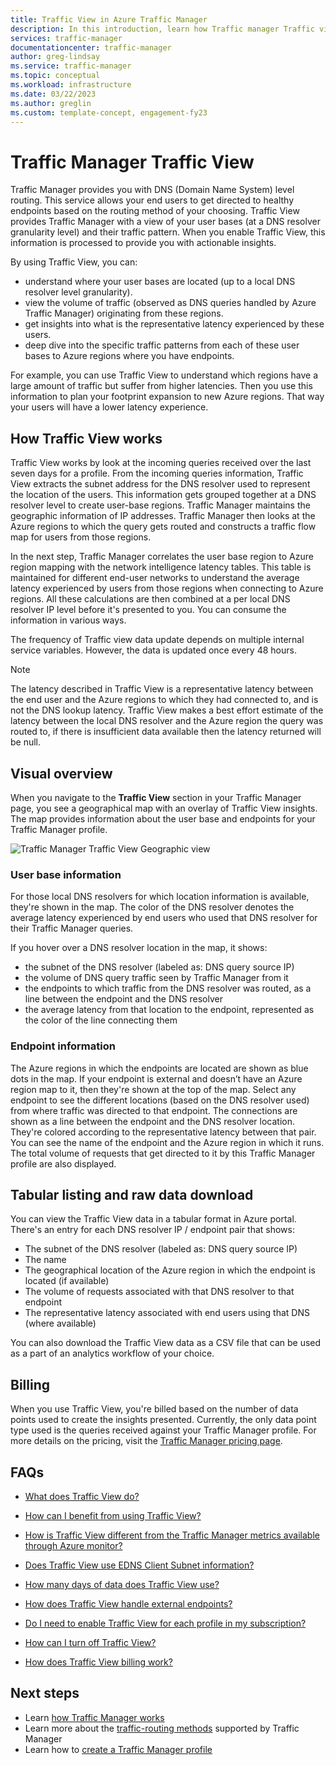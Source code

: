 ```yaml
---
title: Traffic View in Azure Traffic Manager
description: In this introduction, learn how Traffic manager Traffic view works.
services: traffic-manager
documentationcenter: traffic-manager
author: greg-lindsay
ms.service: traffic-manager
ms.topic: conceptual
ms.workload: infrastructure
ms.date: 03/22/2023
ms.author: greglin
ms.custom: template-concept, engagement-fy23
---
```


# Traffic Manager Traffic View

Traffic Manager provides you with DNS (Domain Name System) level routing. This service allows your end users to get directed to healthy endpoints based on the routing method of your choosing. Traffic View provides Traffic Manager with a view of your user bases (at a DNS resolver granularity level) and their traffic pattern. When you enable Traffic View, this information is processed to provide you with actionable insights. 

By using Traffic View, you can:
- understand where your user bases are located (up to a local DNS resolver level granularity).
- view the volume of traffic (observed as DNS queries handled by Azure Traffic Manager) originating from these regions.
- get insights into what is the representative latency experienced by these users.
- deep dive into the specific traffic patterns from each of these user bases to Azure regions where you have endpoints. 

For example, you can use Traffic View to understand which regions have a large amount of traffic but suffer from higher latencies. Then you use this information to plan your footprint expansion to new Azure regions. That way your users will have a lower latency experience.

## How Traffic View works

Traffic View works by look at the incoming queries received over the last seven days for a profile. From the incoming queries information, Traffic View extracts the subnet address for the DNS resolver used to represent the location of the users. This information gets grouped together at a DNS resolver level to create user-base regions. Traffic Manager maintains the geographic information of IP addresses. Traffic Manager then looks at the Azure regions to which the query gets routed and constructs a traffic flow map for users from those regions.
 
In the next step, Traffic Manager correlates the user base region to Azure region mapping with the network intelligence latency tables. This table is maintained for different end-user networks to understand the average latency experienced by users from those regions when connecting to Azure regions. All these calculations are then combined at a per local DNS resolver IP level before it's presented to you. You can consume the information in various ways.

The frequency of Traffic view data update depends on multiple internal service variables. However, the data is updated once every 48 hours.

>[!NOTE]
>The latency described in Traffic View is a representative latency between the end user and the Azure regions to which they had connected to, and is not the DNS lookup latency. Traffic View makes a best effort estimate of the latency between the local DNS resolver and the Azure region the query was routed to, if there is insufficient data available then the latency returned will be null. 

## Visual overview

When you navigate to the **Traffic View** section in your Traffic Manager page, you see a geographical map with an overlay of Traffic View insights. The map provides information about the user base and endpoints for your Traffic Manager profile.

![Traffic Manager Traffic View Geographic view][1]

### User base information

For those local DNS resolvers for which location information is available, they're shown in the map. The color of the DNS resolver denotes the average latency experienced by end users who used that DNS resolver for their Traffic Manager queries.

If you hover over a DNS resolver location in the map, it shows:
- the subnet of the DNS resolver (labeled as: DNS query source IP)
- the volume of DNS query traffic seen by Traffic Manager from it
- the endpoints to which traffic from the DNS resolver was routed, as a line between the endpoint and the DNS resolver 
- the average latency from that location to the endpoint, represented as the color of the line connecting them

### Endpoint information

The Azure regions in which the endpoints are located are shown as blue dots in the map. If your endpoint is external and doesn’t have an Azure region map to it, then they're shown at the top of the map. Select any endpoint to see the different locations (based on the DNS resolver used) from where traffic was directed to that endpoint. The connections are shown as a line between the endpoint and the DNS resolver location. They're colored according to the representative latency between that pair. You can see the name of the endpoint and the Azure region in which it runs. The total volume of requests that get directed to it by this Traffic Manager profile are also displayed.


## Tabular listing and raw data download

You can view the Traffic View data in a tabular format in Azure portal. There's an entry for each DNS resolver IP / endpoint pair that shows:

* The subnet of the DNS resolver (labeled as: DNS query source IP)
* The name
* The geographical location of the Azure region in which the endpoint is located (if available)
* The volume of requests associated with that DNS resolver to that endpoint
* The representative latency associated with end users using that DNS (where available)

You can also download the Traffic View data as a CSV file that can be used as a part of an analytics workflow of your choice.

## Billing

When you use Traffic View, you're billed based on the number of data points used to create the insights presented. Currently, the only data point type used is the queries received against your Traffic Manager profile. For more details on the pricing, visit the [Traffic Manager pricing page](https://azure.microsoft.com/pricing/details/traffic-manager/).

## FAQs

* [What does Traffic View do?](./traffic-manager-faqs.md#what-does-traffic-view-do)

* [How can I benefit from using Traffic View?](./traffic-manager-faqs.md#how-can-i-benefit-from-using-traffic-view)

* [How is Traffic View different from the Traffic Manager metrics available through Azure monitor?](./traffic-manager-faqs.md#how-is-traffic-view-different-from-the-traffic-manager-metrics-available-through-azure-monitor)

* [Does Traffic View use EDNS Client Subnet information?](./traffic-manager-faqs.md#does-traffic-view-use-edns-client-subnet-information)

* [How many days of data does Traffic View use?](./traffic-manager-faqs.md#how-many-days-of-data-does-traffic-view-use)

* [How does Traffic View handle external endpoints?](./traffic-manager-faqs.md#how-does-traffic-view-handle-external-endpoints)

* [Do I need to enable Traffic View for each profile in my subscription?](./traffic-manager-faqs.md#do-i-need-to-enable-traffic-view-for-each-profile-in-my-subscription)

* [How can I turn off Traffic View?](./traffic-manager-faqs.md#how-can-i-turn-off-traffic-view)

* [How does Traffic View billing work?](./traffic-manager-faqs.md#how-does-traffic-view-billing-work)

## Next steps

- Learn [how Traffic Manager works](traffic-manager-overview.md)
- Learn more about the [traffic-routing methods](traffic-manager-routing-methods.md) supported by Traffic Manager
- Learn how to [create a Traffic Manager profile](./quickstart-create-traffic-manager-profile.md)

<!--Image references-->
[1]: ./media/traffic-manager-traffic-view-overview/trafficview.png